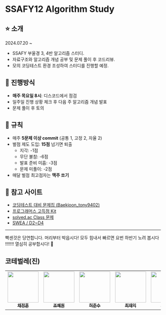 # SSAFY12 Algorithm Study

⭐️ **소개**
---
2024.07.20 ~  
- SSAFY 부울경 3, 4반 알고리즘 스터디.
- 자료구조와 알고리즘 개념 공부 및 문제 풀이 후 코드리뷰.
- 모의 코딩테스트 환경 조성하여 스터디를 진행할 예정.

👿 **진행방식**
---
- **매주 목요일 8시**: 디스코드에서 점검
- 일주일 진행 상황 체크 후 다음 주 알고리즘 개념 발표
- 문제 풀이 후 토의

👿 **규칙**
---
- 매주 **5문제 이상 commit** (공통 1, 고정 2, 자율 2)
- 벌점 제도 도입: **15점** 넘기면 퇴출
  - 지각: -1점
  - 무단 불참: -6점
  - 발표 준비 미흡: -3점
  - 문제 미풀이: -2점
- 매달 벌점 최고점자는 **맥주 쏘기**

👿 **참고 사이트**
---
- [코딩테스트 대비 문제집 (Baekjoon_tony9402)](https://github.com/tony9402/baekjoon)
- [프로그래머스 고득점 Kit](https://programmers.co.kr/learn/challenges?tab=algorithm_practice_kit)
- [solved.ac Class 문제](https://solved.ac/class)
- [SWEA / D2~D4](https://swexpertacademy.com/main/main.do)

---
빡센것은 당연합니다. 머리부터 박읍시다!
모두 힘내서 빠르면 요번 하반기 노려 봅시다 !!!!!!! 열심히 공부합시다! 🚀

##  코테벌레(진) 

<!-- ALL-CONTRIBUTORS-LIST:START - Do not remove or modify this section -->
<!-- prettier-ignore-start -->
<!-- markdownlint-disable -->
<table>
  <tr>
    <td align="center"><a href="https://github.com/chaesc1"><img src="https://avatars.githubusercontent.com/chaesc1" width="100px;" alt=""/><br /><sub><b>채정훈</b></sub></a><br /></td>
    <td align="center"><a href="https://github.com/jhw296"><img src="https://avatars.githubusercontent.com/jhw296" width="100px;" at=""/><br /><sub><b>조혜원</b></sub></a><br /></td>
    <td align="center"><a href="https://github.com/githeoheo"><img src="https://avatars.githubusercontent.com/githeoheo" width="100px;" at=""/><br /><sub><b>허준수</b></sub></a><br /></td>
    <td align="center"><a href="https://github.com/choijake"><img src="https://avatars.githubusercontent.com/choijake" width="100px;" at=""/><br /><sub><b>최재익</b></sub></a><br /></td>
    <td align="center"><a href="https://github.com/heon0945"><img src="https://avatars.githubusercontent.com/heon0945" width="100px;" at=""/><br /><sub><b>한송헌</b></sub></a><br /></td>
</table>

<!-- markdownlint-restore -->
<!-- prettier-ignore-end -->

<!-- ALL-CONTRIBUTORS-LIST:END -->

